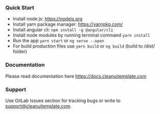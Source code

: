 ### Quick Start ###

* Install node.js: https://nodejs.org​
* Install yarn package manager: https://yarnpkg.com/​
* Install angular cli: `npm install -g @angular/cli`
* Install node modules by running terminal command `yarn install`
* Run the app `yarn start` or `ng serve --open`
* For build production files use `yarn build` or `ng build` (build to /dist/ folder)

### Documentation ###

Please read documentation here https://docs.cleanuitemplate.com

### Support ###

Use GitLab Issues section for tracking bugs or write to [support@cleanuitemplate.com](mailto:support@cleanuitemplate.com).
